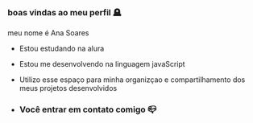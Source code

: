 ### boas vindas ao meu perfil 🪦

meu nome é Ana Soares

- Estou estudando na alura 
- Estou me desenvolvendo na linguagem javaScript
- Utilizo esse espaço para minha organizçao e compartilhamento dos meus projetos desenvolvidos

- ### Você entrar em contato comigo 📪
